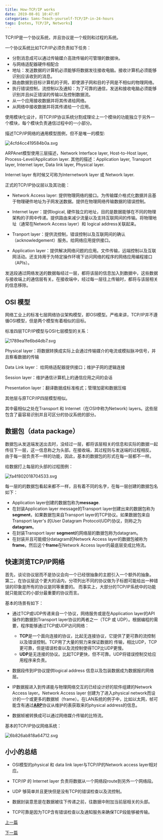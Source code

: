```yaml
---
title: How-TCP/IP works
date: 2019-08-01 10:47:07
categories: Sams-Teach-yourself-TCP/IP-in-24-hours
tags: [notes, TCP/IP, Networks]
---
```


TCP/IP是一个协议系统，并且协议是一个规则和过程的系统。

一个协议系统比如TCP/IP必须负责如下任务：

- 分割消息成可以通过传输媒介高效传输的可管理的数据块。
- 与网络适配器硬件相配合
- 地址：发送数据的计算机必须能够将数据发往接收电脑。接收计算机必须能够识别应该收到的消息。
- 路由数据到目标计算机的子网，即使源子网和目的子网是不相似的物理网络。
- 执行错误控制，流控制以及通知：为了可靠的通信，发送和接收电脑必须能够识别并且纠正错误的传输以及控制数据流。
- 从一个应用接收数据并将其传递给网络。
- 从网络中接收数据并将其传递给一个应用。

使用模块化设计，将TCP/IP协议系统分割成理论上一个模块的功能独立于另外一个模块，每个模块负责通信过程中的一小部分。

描述TCP/IP网络的通用模型图例，但不是唯一的模型:

![4cfd4cc419584b0a.svg](https://i.quantuminit.com/4cfd4cc419584b0a.svg)

ARPAnet模型使用三层描述，Network Interface layer, Host-to-Host layer, Process-Level/Application layer.
其他的描述：Application layer, Transport layer, Internet layer, Data link layer, Physical layer.

Internet layer 有时候又可称为Internetwork layer 或 Network layer.

正式的TCP/IP协议层以及其功能：

- Network Access layer: 提供物理网络的接口。为传输媒介格式化数据并且基于物理硬件地址为子网发送数据。提供在物理网络传输数据的错误控制。

- Internet layer：提供logical, 硬件独立的地址，目的是数据能够在不同的物理架构的子网中传递。提供路由来减少流量以及支持互联网间的传输。将物理地址（通常在Network Access layer）和 logical address关联起来。

- Tranport layer：提供流控制，错误控制以及互联网间的确认（acknowledgement）服务。给网络应用提供接口。

- Application layer：提供解决网络问题的应用。文件传输，远端控制以及互联网活动。还支持用于为特定操作环境下访问网络的程序的网络应用编程接口（APIs）。

发送段通过网络发送的数据每经过一层，都将该层的信息加入到数据中，这些数据与接收端上的通信层有关。在接收端中，经过每一层往上传输时，都将与该层相关的信息移除。

## OSI 模型

网络工业上的标准七层网络协议架构模型，即OSI模型。严格来讲，TCP/IP并不遵循OSI模型，但是两个模型有着相似的目标。

标准四层TCP/IP模型与OSI七层模型的关系：

![1789ea1fe6bd4db7.svg](https://i.quantuminit.com/1789ea1fe6bd4db7.svg)

Physical layer：将数据转换成实际上会通过传输媒介的电流或模拟脉冲信号，并且察看数据的传输

Data Link layer： 给网络适配器提供接口；维护子网的逻辑连接

Session layer：维护通信计算机上的通信应用之间的会话

Presentation layer：翻译数据成标准格式；管理加密和数据压缩

其他层与原TCP/IP四层模型相似。

其中最相似之处在Transport 和 Internet（在OSI中称为Network) layers。这些层包含了最容易识别并且可区分的协议系统的部分。

## 数据包（data package）

数据包从发送端发送出去时，没经过一层，都将该层相关的信息和实际的数据一起传往下一层，这一信息称之为头部。在接收端，其过程则与发送端的过程相反。
由于每一层负责不一样的功能，因此，基本的数据包的形式在每一层都不一样。

给数据打上每层的头部的过程图例：

![fa4f802018704533.svg](https://i.quantuminit.com/fa4f802018704533.svg)

每一层的的数据包看起来都不一样，且有着不同的名字，在每一层创建的数据包名如下：

- Application layer创建的数据包称为**message**.
- 在封装Application layer message的Transport layer创建出来的数据包称为**segment**，如果数据包来自Transport layer的TCP协议。如果数据包来自Transport layer's 的User Datagram Protocol(UDP)协议，则称之为**datagram**。
- 在封装Transport layer **segment**的网络层的数据包称为datagram。
- 在封装并且可能细分datagram的Network Access layer的数据包被称为**frame**。然后这个**frame**在Network Access layer的最底层变成比特流。

## 快速浏览TCP/IP网络

首先，谈论协议层而不是协议会向一个已经很抽象的主题引入一个额外的抽象。
第二，在协议层这个更大的话内，分项列出不同的协议做为子标题可能给出一种错误的印象是所有的协议是同等重要的。
而事实上，大部分的TCP/IP系统中的功能就只能就它的小部分最重要的协议而言。

基本的场景有如下：

- 通过TCP或UDP传递来自一个协议，网络服务或是在Application layer的API操作的数据到Transport layer协议的两者之一（TCP 或 UDP）。根据编程的需要，程序能够通过TCP或UDP访问网络：

  - **TCP**是一个面向连接的协议，比起无连接协议，它提供了更可靠的流控制以及错误控制。TCP用了大量的努力来保证数据的
      传输，相比UDP，TCP更可靠，但是错误检查以及流控制使得TCP比UDP更慢。
  - **UDP**是无连接的协议。比起TCP更快，但不可靠。UDP将错误控制交给应用程序来负责。

- 数据段传到IP协议提供logical address 信息以及包装数据成为数据报的网络层。

- IP数据报进入到传递能与物理网络交互的已经设计好的软件组建的Network Access layer。Network Access layer 创建为了进入physical network而设计的一个或更多的数据帧（frame）。在LAN系统的例子中，比如以太网，帧可能含有通过[**ARP**](/What-is-TCP-IP/#Logical-addressing)协议从维护的表获取来的physical address的信息。

- 数据帧被转换成可以通过网络媒介传输的比特流。

基本的TCP/IP协议网络系统：

![6b826ab818a64712.svg](https://i.quantuminit.com/6b826ab818a64712.svg)

## 小小的总结

- OSI模型的physical 和 data link layer与TCP/IP的Network access layer相对应。

- TCP/IP 的 Internet layer 负责将数据从一个网络段route到另外一个网络段。

- UDP 够简单并且更快但是没有TCP的错误检查以及流控制。

- 数据封装意思是在数据被往下传递之前，往数据中附加当前层相关的头部。

- TCP可靠是因为TCP含有错误检查以及通知服务来确保TCP段能够被传输。

[上一篇](/What-is-TCP-IP)

[下一篇](/The-Network-Access-Layer)
